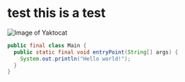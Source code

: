 # test this is a test

![Image of Yaktocat](https://octodex.github.com/images/yaktocat.png)

```java
public final class Main {
  public static final void entryPoint(String[] args) {
    System.out.println("Hello world!");
  }
}
```

